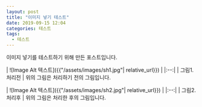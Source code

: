 ```yaml
---
layout: post
title: "이미지 넣기 테스트"
date: 2019-09-15 12:04
categories: 테스트
tags: 
  - 테스트
---
```


이미지 넣기를 테스트하기 위해 만든 포스트입니다.

| ![Image Alt 텍스트]({{"/assets/images/sh1.jpg"| relative_url}}) | 
|:--:| 
| 그림1. 처리전 |
위의 그림은 처리하기 전의 그림입니다.


| ![Image Alt 텍스트]({{"/assets/images/sh2.jpg"| relative_url}}) | 
|:--:| 
| 그림2. 처리후 |
위의 그림은 처리한 후의 그림입니다.